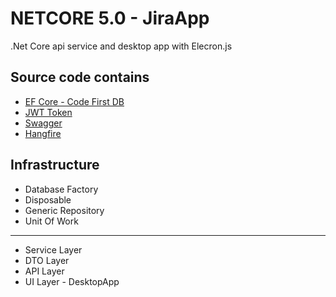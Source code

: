  # NETCORE 5.0 - JiraApp

.Net Core api service and desktop app with Elecron.js

## Source code contains

* [EF Core - Code First DB](https://docs.microsoft.com/en-us/ef/core/)
* [JWT Token](https://jwt.io/)
* [Swagger](https://swagger.io/)
* [Hangfire](https://www.hangfire.io/)

## Infrastructure
* Database Factory
* Disposable
* Generic Repository
* Unit Of Work
----
* Service Layer
* DTO Layer
* API Layer
* UI Layer - DesktopApp
